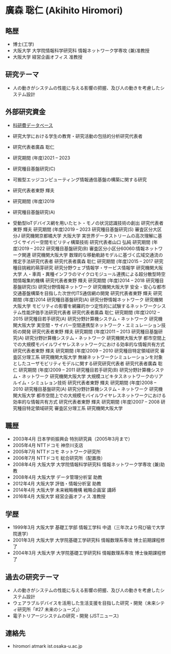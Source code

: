 # 廣森 聡仁 (Akihito Hiromori)

## 略歴
- 博士(工学)
- 大阪大学 大学院情報科学研究科 情報ネットワーク学専攻 (兼)准教授
- 大阪大学 経営企画オフィス 准教授

## 研究テーマ
- 人の動きがシステムの性能に与える影響の把握、及び人の動きを考慮したシステム設計

## 外部研究資金
- [科研費データベース](https://nrid.nii.ac.jp/ja/nrid/1000090506544/)
- 研究大学における学生の教育・研究活動の包括的分析研究代表者
- 研究代表者廣森 聡仁
- 研究期間 (年度)2021 – 2023
- 研究種目基盤研究(C)

- 可搬型エッジコンピューティング情報通信基盤の構築に関する研究
- 研究代表者東野 輝夫
- 研究期間 (年度)2019
- 研究種目基盤研究(A)

- 受動型IoTデバイス網を用いたヒト・モノの状況認識技術の創出
研究代表者東野 輝夫
研究期間 (年度)2019 – 2023
研究種目基盤研究(S)
審査区分大区分J
研究機関京都橘大学
大阪大学
 実世界データストリームの高次理解に基づくサイバー空間モビリティ構築技術
研究代表者山口 弘純
研究期間 (年度)2019 – 2022
研究種目基盤研究(B)
審査区分小区分60060:情報ネットワーク関連
研究機関大阪大学
 数理的な移動軌跡モデルに基づく広域交通流の推定手法研究代表者
研究代表者廣森 聡仁
研究期間 (年度)2015 – 2017
研究種目挑戦的萌芽研究
研究分野ウェブ情報学・サービス情報学
研究機関大阪大学
 人・車両・異種インフラのマイクロモジュール連携による超分散型時空間情報集約機構
研究代表者東野 輝夫
研究期間 (年度)2014 – 2018
研究種目基盤研究(S)
研究分野情報ネットワーク
研究機関大阪大学
 安全・安心な都市交通基盤構築を目指した次世代ITS通信網の開発
研究代表者東野 輝夫
研究期間 (年度)2014
研究種目基盤研究(A)
研究分野情報ネットワーク
研究機関大阪大学
 モビリティの影響を網羅的かつ定性的に試験するネットワークシステム性能評価手法研究代表者
研究代表者廣森 聡仁
研究期間 (年度)2012 – 2015
研究種目若手研究(A)
研究分野計算機システム・ネットワーク
研究機関大阪大学
 実空間・サイバー空間連携型ネットワーク・エミュレーション技術の開発
研究代表者東野 輝夫
研究期間 (年度)2011 – 2013
研究種目基盤研究(A)
研究分野計算機システム・ネットワーク
研究機関大阪大学
 都市空間上での大規模モバイルワイヤレスネットワークにおける効率的な情報共有方式
研究代表者東野 輝夫
研究期間 (年度)2009 – 2010
研究種目特定領域研究
審査区分理工系
研究機関大阪大学
 無線ネットワークシミュレーションを対象としたユーザモビリティモデルに関する研究研究代表者
研究代表者廣森 聡仁
研究期間 (年度)2009 – 2011
研究種目若手研究(B)
研究分野計算機システム・ネットワーク
研究機関大阪大学
 大規模ユビキタスネットワークのリアルイム・シミュレョン技術
研究代表者東野 輝夫
研究期間 (年度)2008 – 2010
研究種目基盤研究(A)
研究分野計算機システム・ネットワーク
研究機関大阪大学
 都市空間上での大規模モバイルワイヤレスネットワークにおける効率的な情報共有方式
研究代表者東野 輝夫
研究期間 (年度)2007 – 2008
研究種目特定領域研究
審査区分理工系
研究機関大阪大学

## 職歴
- 2003年4月 日本学術振興会 特別研究員（2005年3月まで）
- 2005年4月 NTTドコモ 神奈川支店
- 2005年7月 NTTドコモ ネットワーク研究所
- 2006年7月 NTTドコモ 総合研究所（配置換）
- 2008年4月 大阪大学 大学院情報科学研究科 情報ネットワーク学専攻 (兼)助教
- 2008年4月 大阪大学 データ管理分析室 助教
- 2012年4月 大阪大学 評価・情報分析室 助教
- 2014年4月 大阪大学 未来戦略機構 戦略企画室 講師
- 2016年4月 大阪大学 経営企画オフィス 准教授

## 学歴
- 1999年3月 大阪大学 基礎工学部 情報工学科 中退（三年次より飛び級で大学院進学）
- 2001年3月 大阪大学 大学院基礎工学研究科 情報数理系専攻 博士前期課程修了
- 2004年3月 大阪大学 大学院基礎工学研究科 情報数理系専攻 博士後期課程修了

## 過去の研究テーマ
- 人の動きがシステムの性能に与える影響の把握、及び人の動きを考慮したシステム設計
- ウェアラブルデバイスを活用した生活支援を目指した研究・開発（未来シティ研究所「#27 未来のシューズ」）
- 電子トリアージシステムの研究・開発 (JSTニュース)

## 連絡先
- hiromori atmark ist.osaka-u.ac.jp	

